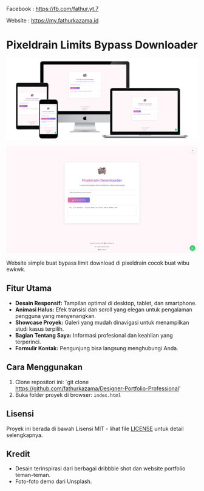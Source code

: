 Facebook : https://fb.com/fathur.yt.7

Website : https://my.fathurkazama.id

# Pixeldrain Limits Bypass Downloader

![Screenshot Desktop Website](demo.png)

![Screenshot Desktop Website](ss.png)

Website simple buat bypass limit download di pixeldrain cocok buat wibu ewkwk. 

## Fitur Utama

-   **Desain Responsif:** Tampilan optimal di desktop, tablet, dan smartphone.
-   **Animasi Halus:** Efek transisi dan scroll yang elegan untuk pengalaman pengguna yang menyenangkan.
-   **Showcase Proyek:** Galeri yang mudah dinavigasi untuk menampilkan studi kasus terpilih.
-   **Bagian Tentang Saya:** Informasi profesional dan keahlian yang terperinci.
-   **Formulir Kontak:** Pengunjung bisa langsung menghubungi Anda.

## Cara Menggunakan

1.  Clone repositori ini:
    `git clone https://github.com/fathurkazama/Designer-Portfolio-Professional'
2.  Buka folder proyek di browser:
    `index.html`

## Lisensi

Proyek ini berada di bawah Lisensi MIT - lihat file [LICENSE](LICENSE) untuk detail selengkapnya.

## Kredit

-   Desain terinspirasi dari berbagai dribbble shot dan website portfolio teman-teman. 
-   Foto-foto demo dari Unsplash.
